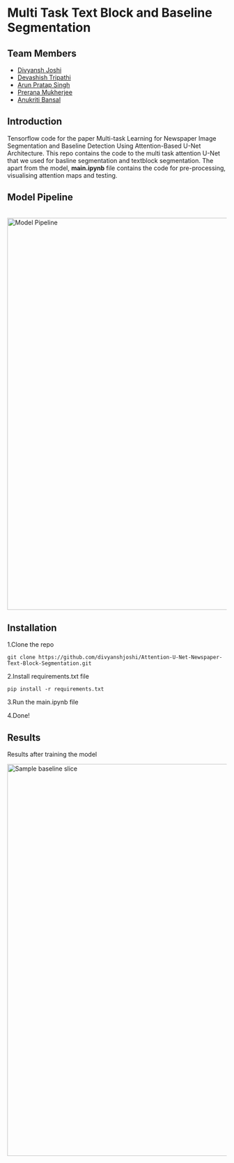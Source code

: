 
# Multi Task Text Block and Baseline Segmentation

## Team Members
<ul>
  <li><a href="https://github.com/divyanshjoshi">Divyansh Joshi</a></li>
  <li><a href="https://github.com/devash76">Devashish Tripathi</a></li>
  <li><a href="https://github.com/arunps007">Arun Pratap Singh</a></li>
  <li><a href="https://github.com/mprerana">Prerana Mukherjee</a></li>
  <li><a href="#">Anukriti Bansal</a></li>
</ul>

## Introduction
  Tensorflow code for the paper Multi-task Learning for Newspaper Image Segmentation and Baseline Detection Using Attention-Based U-Net Architecture. This repo contains the code to the multi task attention U-Net that we used for basline segmentation and textblock segmentation. The apart from the model, **main.ipynb** file contains the code for pre-processing,
  visualising attention maps and testing.
  </br>
  
## Model Pipeline
  
  <br>
   <img src="Results/pipeline.JPG" width="900" title="Model Pipeline">
  <br>
  
## Installation 
1.Clone the repo
  ```
  git clone https://github.com/divyanshjoshi/Attention-U-Net-Newspaper-Text-Block-Segmentation.git
  ```
2.Install requirements.txt file
  ```
  pip install -r requirements.txt
  ```
3.Run the main.ipynb file

4.Done!
  
 ## Results
  Results after training the model 
  
  <img src="Results/results.JPG" width="900" title="Sample baseline slice">
  
  
  
